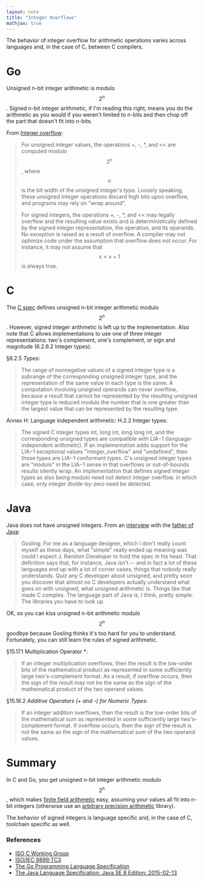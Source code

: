 ```yaml
---
layout: note
title: "Integer Overflows"
mathjax: true
---
```

The behavior of integer overflow for arithmetic operations varies across languages and, in the case of C,
between C compilers.

# Go

Unsigned n-bit integer arithmetic is modulo $$2^n$$. Signed n-bit integer arithmetic, if I'm reading this right, means
you do the arithmetic as you would if you weren't limited to n-bits and then chop off the part that doesn't fit into n-bits.

From [Integer overflow](https://golang.org/ref/spec#Integer_overflow):

> For unsigned integer values, the operations +, -, *, and &lt;&lt; are computed modulo $$2^n$$, where $$n$$ is the bit width of the unsigned integer's type. Loosely speaking, these unsigned integer operations discard high bits upon overflow, and programs may rely on "wrap around".
> 
> For signed integers, the operations +, -, *, and &lt;&lt; may legally overflow and the resulting value exists and is deterministically defined by the signed integer representation, the operation, and its operands. No exception is raised as a result of overflow. A compiler may not optimize code under the assumption that overflow does not occur. For instance, it may not assume that $$x < x + 1$$ is always true.

# C
The [C spec](http://www.open-std.org/jtc1/sc22/wg14/www/docs/n1256.pdf) defines unsigned n-bit integer arithmetic modulo $$2^n$$.
However, signed integer arithmetic is left up to the implementation. Also note that C allows implementations to use one of three
integer representations: two's complement, one's complement, or sign and magnitude (6.2.6.2 Integer types).

§6.2.5 *Types*:

> The range of nonnegative values of a signed integer type is a subrange of the corresponding unsigned integer type, and the representation of the same value in each type is the same. A computation involving unsigned operands can never overflow, because a result that cannot be represented by the resulting unsigned integer type is reduced modulo the number that is one greater than the largest value that can be represented by the resulting type.

Annex H: Language independent arithmetic: H.2.2 Integer types:

> The signed C integer types int, long int, long long int, and the corresponding unsigned types are compatible with LIA−1 (language-independent arithmetic). If an implementation adds support for the LIA−1 exceptional values "integer_overflow" and "undefined", then those types are LIA−1 conformant types. C's unsigned integer types are "modulo" in the LIA−1 sense in that overflows or out-of-bounds results silently wrap. An implementation that defines signed integer types as also being modulo need not detect integer overflow, in which case, only integer divide-by-zero need be detected.

# Java

Java does not have unsigned integers. From an [interview](http://www.gotw.ca/publications/c_family_interview.htm) with the
[father of Java](https://en.wikipedia.org/wiki/James_Gosling):

> Gosling: For me as a language designer, which I don't really count myself as these days, what "simple" really ended up meaning was could I expect J. Random Developer to hold the spec in his head. That definition says that, for instance, Java isn't -- and in fact a lot of these languages end up with a lot of corner cases, things that nobody really understands. Quiz any C developer about unsigned, and pretty soon you discover that almost no C developers actually understand what goes on with unsigned, what unsigned arithmetic is. Things like that made C complex. The language part of Java is, I think, pretty simple. The libraries you have to look up.

OK, so you can kiss unsigned n-bit arithmetic modulo $$2^n$$ goodbye because Gosling thinks it's too hard for you to understand. Fortunately,
you can still learn the rules of signed arithmetic.

§15.17.1 Multiplication Operator *:

> If an integer multiplication overflows, then the result is the low-order bits of the
> mathematical product as represented in some sufficiently large two's-complement
> format. As a result, if overflow occurs, then the sign of the result may not be the
> same as the sign of the mathematical product of the two operand values.

§15.18.2 *Additive Operators (+ and -) for Numeric Types*:

> If an integer addition overflows, then the result is the low-order bits of the
> mathematical sum as represented in some sufficiently large two's-complement
> format. If overflow occurs, then the sign of the result is not the same as the sign of
> the mathematical sum of the two operand values.

# Summary
In C and Go, you get unsigned n-bit integer arithmetic modulo $$2^n$$, which makes
[finite field arithmetic](https://en.wikipedia.org/wiki/Finite_field_arithmetic) easy, assuming
your values all fit into n-bit integers (otherwise use an [arbitrary precision arithmetic](https://en.wikipedia.org/wiki/Arbitrary-precision_arithmetic)
library).

The behavior of signed integers is language specific and, in the case of C, toolchain specific as well.

### References
* [ISO C Working Group](http://www.open-std.org/JTC1/SC22/WG14/)
* [ISO/IEC 9899:TC3](http://www.open-std.org/jtc1/sc22/wg14/www/docs/n1256.pdf)
* [The Go Programming Language Specification](https://golang.org/ref/spec)
* [The Java Language Specification: Java SE 8 Edition: 2015-02-13](https://docs.oracle.com/javase/specs/jls/se8/jls8.pdf)

